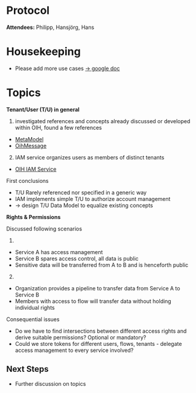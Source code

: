 # Protocol

**Attendees:** Philipp, Hansjörg, Hans

# Housekeeping
-	Please add more use cases [-> google doc](https://docs.google.com/document/d/1B_4wSOBe-_Xbws6fjlk9s0xV1F6zA5BmXvNmRCulr_s/edit?usp=sharing)

# Topics
**Tenant/User (T/U) in general**
1. investigated references and concepts already discussed or developed within OIH, found a few references
* [MetaModel](../MasterDataModels/MetaModel.md)
* [OihMessage](https://github.com/openintegrationhub/Data-and-Domain-Models/blob/oihHeader/MasterDataModels/Assets/OihMessage.svg)
2. IAM service organizes users as members of distinct tenants
* [OIH IAM Service](https://github.com/openintegrationhub/openintegrationhub/tree/master/services/iam)

First conclusions
- T/U Rarely referenced nor specified in a generic way
- IAM implements simple T/U to authorize account management
- -> design T/U Data Model to equalize existing concepts

**Rights & Permissions**

Discussed following scenarios

1.
-	Service A has access management
-	Service B spares access control, all data is public
-	Sensitive data will be transferred from A to B and is henceforth public
2.
-	Organization provides a pipeline to transfer data from Service A to Service B
-	Members with access to flow will transfer data without holding individual rights

Consequential issues
- Do we have to find intersections between different access rights and derive suitable permissions? Optional or mandatory?
- Could we store tokens for different users, flows, tenants - delegate access management to every service involved?



## Next Steps
-	Further discussion on topics

